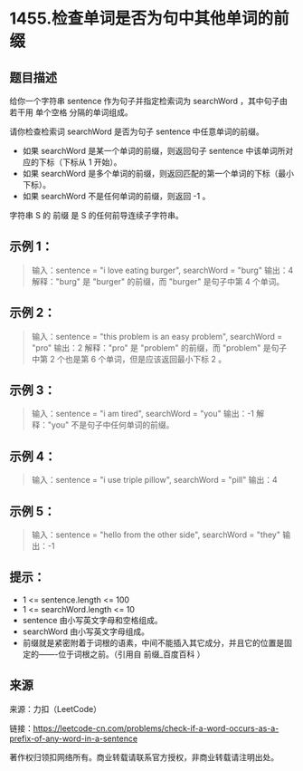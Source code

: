 # 1455.检查单词是否为句中其他单词的前缀

## 题目描述

给你一个字符串 sentence 作为句子并指定检索词为 searchWord ，其中句子由若干用 单个空格 分隔的单词组成。

请你检查检索词 searchWord 是否为句子 sentence 中任意单词的前缀。

- 如果 searchWord 是某一个单词的前缀，则返回句子 sentence 中该单词所对应的下标（下标从 1 开始）。
- 如果 searchWord 是多个单词的前缀，则返回匹配的第一个单词的下标（最小下标）。
- 如果 searchWord 不是任何单词的前缀，则返回 -1 。

字符串 S 的 前缀 是 S 的任何前导连续子字符串。

 

## 示例 1：

> 输入：sentence = "i love eating burger", searchWord = "burg"
> 输出：4
> 解释："burg" 是 "burger" 的前缀，而 "burger" 是句子中第 4 个单词。

## 示例 2：

> 输入：sentence = "this problem is an easy problem", searchWord = "pro"
> 输出：2
> 解释："pro" 是 "problem" 的前缀，而 "problem" 是句子中第 2 个也是第 6 个单词，但是应该返回最小下标 2 。

## 示例 3：

> 输入：sentence = "i am tired", searchWord = "you"
> 输出：-1
> 解释："you" 不是句子中任何单词的前缀。

## 示例 4：

> 输入：sentence = "i use triple pillow", searchWord = "pill"
> 输出：4

## 示例 5：

> 输入：sentence = "hello from the other side", searchWord = "they"
> 输出：-1

 

## 提示：

- 1 <= sentence.length <= 100
- 1 <= searchWord.length <= 10
- sentence 由小写英文字母和空格组成。
- searchWord 由小写英文字母组成。
- 前缀就是紧密附着于词根的语素，中间不能插入其它成分，并且它的位置是固定的——-位于词根之前。（引用自 前缀_百度百科 ）

## 来源

来源：力扣（LeetCode）

链接：https://leetcode-cn.com/problems/check-if-a-word-occurs-as-a-prefix-of-any-word-in-a-sentence

著作权归领扣网络所有。商业转载请联系官方授权，非商业转载请注明出处。